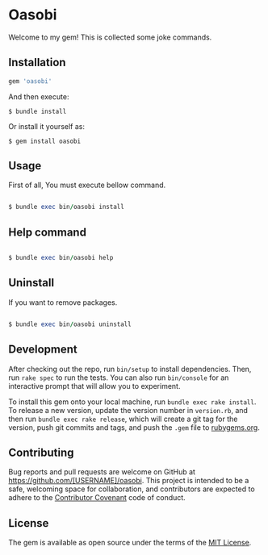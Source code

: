 # Oasobi

Welcome to my gem! This is collected some joke commands.

## Installation

```ruby
gem 'oasobi'
```

And then execute:

    $ bundle install

Or install it yourself as:

    $ gem install oasobi

## Usage

First of all, You must execute bellow command.

```ruby

$ bundle exec bin/oasobi install

```

## Help command

```ruby

$ bundle exec bin/oasobi help

``` 

## Uninstall

If you want to remove packages.

```ruby

$ bundle exec bin/oasobi uninstall

```

## Development

After checking out the repo, run `bin/setup` to install dependencies. Then, run `rake spec` to run the tests. You can also run `bin/console` for an interactive prompt that will allow you to experiment.

To install this gem onto your local machine, run `bundle exec rake install`. To release a new version, update the version number in `version.rb`, and then run `bundle exec rake release`, which will create a git tag for the version, push git commits and tags, and push the `.gem` file to [rubygems.org](https://rubygems.org).

## Contributing

Bug reports and pull requests are welcome on GitHub at https://github.com/[USERNAME]/oasobi. This project is intended to be a safe, welcoming space for collaboration, and contributors are expected to adhere to the [Contributor Covenant](http://contributor-covenant.org) code of conduct.


## License

The gem is available as open source under the terms of the [MIT License](http://opensource.org/licenses/MIT).

